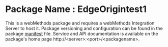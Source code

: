 # Package Name : EdgeOrigintest1
This is a webMethods package and requires a webMethods Integration Server to host it. Package versioning and configuration can be found in the package [manifest](./EdgeOrigintest1/manifest.v3) file. Service and API documentation is available on the package's home page http://&lt;server&gt;:&lt;port&gt;/&lt;packagename>.